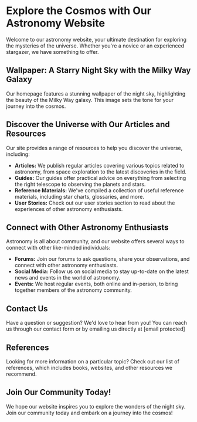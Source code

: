 <!--font:Roboto-->

# Explore the Cosmos with Our Astronomy Website

Welcome to our astronomy website, your ultimate destination for exploring the mysteries of the universe. Whether you're a novice or an experienced stargazer, we have something to offer.

## Wallpaper: A Starry Night Sky with the Milky Way Galaxy

Our homepage features a stunning wallpaper of the night sky, highlighting the beauty of the Milky Way galaxy. This image sets the tone for your journey into the cosmos.

## Discover the Universe with Our Articles and Resources

Our site provides a range of resources to help you discover the universe, including:

- **Articles:** We publish regular articles covering various topics related to astronomy, from space exploration to the latest discoveries in the field.
- **Guides:** Our guides offer practical advice on everything from selecting the right telescope to observing the planets and stars.
- **Reference Materials:** We've compiled a collection of useful reference materials, including star charts, glossaries, and more.
- **User Stories:** Check out our user stories section to read about the experiences of other astronomy enthusiasts.

## Connect with Other Astronomy Enthusiasts

Astronomy is all about community, and our website offers several ways to connect with other like-minded individuals:

- **Forums:** Join our forums to ask questions, share your observations, and connect with other astronomy enthusiasts.
- **Social Media:** Follow us on social media to stay up-to-date on the latest news and events in the world of astronomy.
- **Events:** We host regular events, both online and in-person, to bring together members of the astronomy community.

## Contact Us

Have a question or suggestion? We'd love to hear from you! You can reach us through our contact form or by emailing us directly at [email protected]

## References

Looking for more information on a particular topic? Check out our list of references, which includes books, websites, and other resources we recommend.

## Join Our Community Today!

We hope our website inspires you to explore the wonders of the night sky. Join our community today and embark on a journey into the cosmos!

<!--

Write me content for website with wallpaper which alt text is:

"A photograph of a starry night sky, with the Milky Way galaxy visible overhead."

The name/title of the page should not be 1:1 copy of the alt text but rather a real content of the website which is using this wallpaper.

- Use markdown format 
- Start with heading
- Heading should be short and concise
- The content should look like a real website 
- The website should not be about the wallpaper, wallpaper is just a related background
- Heading should be contain work "wallpaper" or "background"
- Include real sections like references, contact, user stories, etc. use things relevant to the page purpose.
- Feel free to use structure like headings, bullets, numbering, blockquotes, paragraphs, horizontal lines, etc.
- You can use formatting like bold or _italic_
- You can include UTF-8 emojis
- Links should be only #hash anchors (and you can refer to the document itself)
- Do not include images


---


# Discover the Wonders of the Night Sky with Our Astronomy Website

Welcome to our website dedicated to exploring the mysteries of the universe! Our site is designed to be a hub for anyone interested in astronomy, from amateur stargazers to seasoned professionals. And what better way to set the mood than with a stunning wallpaper of the night sky?

## Wallpaper: A Starry Night Sky with the Milky Way Galaxy

Our homepage features a breathtaking photograph of the night sky, showcasing the beauty of the Milky Way galaxy. The image was captured by a talented astrophotographer and serves as a reminder of the vastness and wonder of the cosmos.

## Explore the Universe with Our Articles and Resources

Whether you're just starting out or have been studying astronomy for years, our website has something for everyone. Here are some of the resources you can find on our site:

- **Articles:** We regularly publish articles on a variety of topics related to astronomy, including space exploration, celestial events, and the latest discoveries in the field.
- **Guides:** Our guides cover everything from choosing the right telescope to observing the planets and stars.
- **Reference Materials:** We've compiled a collection of useful reference materials, including star charts, glossaries, and more.
- **User Stories:** We love hearing from our readers! Check out our user stories section to read about the experiences of other astronomy enthusiasts.

## Connect with Other Astronomy Enthusiasts

One of the best things about astronomy is the community that comes with it. Our website provides several ways to connect with other like-minded individuals:

- **Forums:** Our forums are a great place to ask questions, share your observations, and connect with other astronomy enthusiasts.
- **Social Media:** Follow us on social media to stay up-to-date on the latest news and events in the world of astronomy.
- **Events:** We host regular events, both online and in-person, to bring together members of the astronomy community.

## Contact Us

Have a question or suggestion? We'd love to hear from you! You can reach us through our contact form or by emailing us directly at [email protected]

## References

Looking for more information on a particular topic? Check out our list of references, which includes books, websites, and other resources we recommend.

## Join Our Community Today!

We hope our website inspires you to explore the wonders of the night sky. Join our community today and start your journey into the cosmos!


---


Heading is too long, rewrite whole content.


---


# Explore the Wonders of Astronomy with Our Website

Welcome to our astronomy website, dedicated to exploring the mysteries of the universe. Whether you're an amateur stargazer or a seasoned professional, our site has something for everyone.

## Wallpaper: A Starry Night Sky with the Milky Way Galaxy

Our homepage features a stunning photograph of the night sky, showcasing the beauty of the Milky Way galaxy. This wallpaper sets the mood for your journey into the cosmos.

## Discover the Universe with Our Articles and Resources

Our site offers a wealth of resources to help you explore the universe, including:

- **Articles:** We publish regular articles covering a variety of topics related to astronomy, from space exploration to the latest discoveries in the field.
- **Guides:** Our guides provide practical advice on everything from choosing the right telescope to observing the planets and stars.
- **Reference Materials:** We've compiled a collection of useful reference materials, including star charts, glossaries, and more.
- **User Stories:** Check out our user stories section to read about the experiences of other astronomy enthusiasts.

## Connect with Other Astronomy Enthusiasts

Astronomy is all about community, and our website provides several ways to connect with other like-minded individuals:

- **Forums:** Join our forums to ask questions, share your observations, and connect with other astronomy enthusiasts.
- **Social Media:** Follow us on social media to stay up-to-date on the latest news and events in the world of astronomy.
- **Events:** We host regular events, both online and in-person, to bring together members of the astronomy community.

## Contact Us

Have a question or suggestion? We'd love to hear from you! You can reach us through our contact form or by emailing us directly at [email protected]

## References

Looking for more information on a particular topic? Check out our list of references, which includes books, websites, and other resources we recommend.

## Join Our Community Today!

We hope our website inspires you to explore the wonders of the night sky. Join our community today and start your journey into the cosmos!


---


Heading is too long, rewrite whole content.


---


# Discover the Universe with Our Astronomy Website

Welcome to our astronomy website, your go-to destination for exploring the mysteries of the universe. Whether you're a beginner or an experienced stargazer, we have something for everyone.

## Wallpaper: A Starry Night Sky with the Milky Way Galaxy

Our homepage features a stunning wallpaper of the night sky, showcasing the beauty of the Milky Way galaxy. This image sets the tone for your journey into the cosmos.

## Explore the Universe with Our Articles and Resources

Our site offers a variety of resources to help you explore the universe, including:

- **Articles:** We publish regular articles covering a range of topics related to astronomy, from space exploration to the latest discoveries in the field.
- **Guides:** Our guides provide practical advice on everything from choosing the right telescope to observing the planets and stars.
- **Reference Materials:** We've compiled a collection of useful reference materials, including star charts, glossaries, and more.
- **User Stories:** Check out our user stories section to read about the experiences of other astronomy enthusiasts.

## Connect with Other Astronomy Enthusiasts

Astronomy is all about community, and our website provides several ways to connect with other like-minded individuals:

- **Forums:** Join our forums to ask questions, share your observations, and connect with other astronomy enthusiasts.
- **Social Media:** Follow us on social media to stay up-to-date on the latest news and events in the world of astronomy.
- **Events:** We host regular events, both online and in-person, to bring together members of the astronomy community.

## Contact Us

Have a question or suggestion? We'd love to hear from you! You can reach us through our contact form or by emailing us directly at [email protected]

## References

Looking for more information on a particular topic? Check out our list of references, which includes books, websites, and other resources we recommend.

## Join Our Community Today!

We hope our website inspires you to explore the wonders of the night sky. Join our community today and start your journey into the cosmos!


---


Heading is too long, rewrite whole content.


---


# Explore the Cosmos with Our Astronomy Website

Welcome to our astronomy website, your ultimate destination for exploring the mysteries of the universe. Whether you're a novice or an experienced stargazer, we have something to offer.

## Wallpaper: A Starry Night Sky with the Milky Way Galaxy

Our homepage features a stunning wallpaper of the night sky, highlighting the beauty of the Milky Way galaxy. This image sets the tone for your journey into the cosmos.

## Discover the Universe with Our Articles and Resources

Our site provides a range of resources to help you discover the universe, including:

- **Articles:** We publish regular articles covering various topics related to astronomy, from space exploration to the latest discoveries in the field.
- **Guides:** Our guides offer practical advice on everything from selecting the right telescope to observing the planets and stars.
- **Reference Materials:** We've compiled a collection of useful reference materials, including star charts, glossaries, and more.
- **User Stories:** Check out our user stories section to read about the experiences of other astronomy enthusiasts.

## Connect with Other Astronomy Enthusiasts

Astronomy is all about community, and our website offers several ways to connect with other like-minded individuals:

- **Forums:** Join our forums to ask questions, share your observations, and connect with other astronomy enthusiasts.
- **Social Media:** Follow us on social media to stay up-to-date on the latest news and events in the world of astronomy.
- **Events:** We host regular events, both online and in-person, to bring together members of the astronomy community.

## Contact Us

Have a question or suggestion? We'd love to hear from you! You can reach us through our contact form or by emailing us directly at [email protected]

## References

Looking for more information on a particular topic? Check out our list of references, which includes books, websites, and other resources we recommend.

## Join Our Community Today!

We hope our website inspires you to explore the wonders of the night sky. Join our community today and embark on a journey into the cosmos!


---


Write me a Google font which is best fitting for the website.

Pick from the list:
- Roboto
- Lato
- Raleway
- Playfair Display
- IBM Plex Sans
- Open Sans
- Alegreya
- Great Vibes
- Barlow Condensed
- Futura
- Dancing Script
- Poppins
- Exo 2
- Inter
- Orbitron
- Montserrat
- Lobster


Write just the font name nothing else.


---


I recommend using the "Roboto" font for your website.

-->
